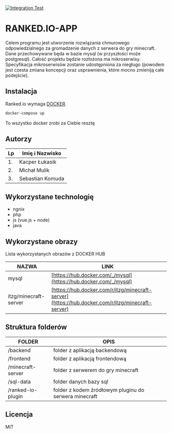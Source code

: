[![Integration Test](https://github.com/zyeloni/ti-projekt/actions/workflows/main.yml/badge.svg?branch=main)](https://github.com/zyeloni/ti-projekt/actions/workflows/main.yml)

# RANKED.IO-APP

Celem programu jest utworzenie rozwiązania chmurowego odpowiedzialnego za gromadzenie danych z serwera do gry minecraft. Dane przechowywane będa w bazie mysql (w przyszłości może postgresql).
Całość projektu będzie rozłożona ma mikroserwisy. Specyfikacja mikroserwisów zostanie udostępniona za niegługo (powodem jest czesta zmiana koncepcji oraz usprawnienia, które mocno zmieniją całe podejście).

## Instalacja

Ranked.io wymaga [DOCKER](https://www.docker.com/).

```sh
docker-compose up
```
To wszystko docker zrobi za Ciebie resztę

## Autorzy

| Lp | Imię i Nazwisko |
| ------ | ------ |
| 1. | Kacper Łukasik |
| 2. | Michał Mulik |
| 3. | Sebastian Komuda |

## Wykorzystane technologię

- ngnix
- php
- js (vue.js + node)
- java

## Wykorzystane obrazy

Lista wykorzystanych obrazów z DOCKER HUB

| NAZWA | LINK |
| ------ | ------ |
| mysql | [https://hub.docker.com/_/mysql](https://hub.docker.com/_/mysql) |
| itzg/minecraft-server | [https://hub.docker.com/r/itzg/minecraft-server](https://hub.docker.com/r/itzg/minecraft-server) |

## Struktura folderów

| FOLDER | OPIS |
| ------ | ------ |
| /backend | folder z aplikacją backendową |
| /frontend | folder z aplikacją frontendową |
| /minecraft-server | folder z serwerem do gry minecraft |
| /sql-data | folder danych bazy sql |
| /ranked-io-plugin | folder z kodem źródłowym pluginu do serwera minecraft |


## Licencja

MIT
